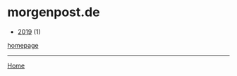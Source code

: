 # morgenpost.de

  * [2019](./morgenpost-de-2019.md) (1)

[homepage](https://www.morgenpost.de/)

----

[Home](../index.md)
